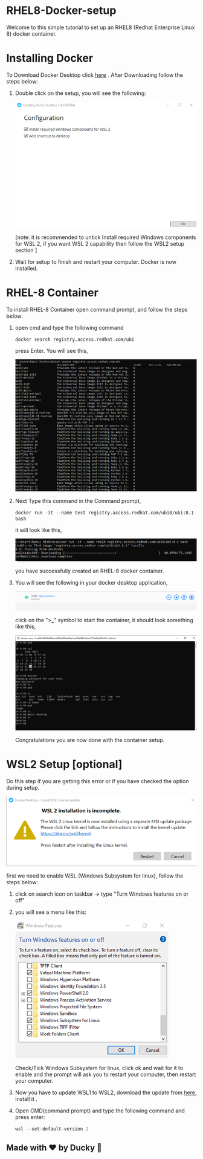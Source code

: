# RHEL8-Docker-setup
Welcome to this simple tutorial to set up an RHEL8 (Redhat Enterprise Linux 8) docker container. 

# Installing Docker

To Download Docker Desktop click [here](https://desktop.docker.com/win/stable/amd64/Docker%20Desktop%20Installer.exe?utm_source=docker&utm_medium=webreferral&utm_campaign=dd-smartbutton&utm_location=header) . After Downloading follow the steps below:

1. Double click on the setup, you will see the following:

    ![](/assets/86bf150308a1c7ae197eb114e78cbcbf.png)

    [note: it is recommended to untick Install required Windows components for WSL 2, if you want WSL 2 capability then follow the WSL2 setup section ]

2. Wait for setup to finish and restart your computer. Docker is now installed.


# RHEL-8 Container

To install RHEL-8 Container open command prompt,
and follow the steps below:

1. open cmd and type the following command

    ```
    docker search registry.access.redhat.com/ubi
    ```

    press Enter. You will see this,

    ![](/assets/b52d75867fb9b469b50079dc0812a4b4.png)

2. Next Type this command in the Command prompt,

    ```
    docker run -it --name test registry.access.redhat.com/ubi8/ubi:8.1 bash
    ```

    it will look like this,

    ![](/assets/step6.png)

    you have successfully created an RHEL-8 docker container.

3. You will see the following in your docker desktop application,

    ![](/assets/Screenshot(22).png)

    click on the ">_" symbol to start the container, it should look something like this,

    ![](/assets/final_result.png)

    Congratulations you are now done with the container setup.





# WSL2 Setup [optional]
Do this step if you are getting this error or if you have checked the option during setup.

![](/assets/46e3b3297e998ac846f9a7097138f789.png)

first we need to enable WSL (Windows Subsystem for linux), follow the steps below:

1. click on search icon on taskbar -> type "Turn Windows features on or off"

2. you will see a menu like this:
    
    ![](/assets/cf5e93c3e140133154b977ce11b150e3.png)
    
    Check/Tick Windows Subsystem for linux, click ok and wait for it to enable and the prompt will ask you to restart your computer, then restart your computer.

3. Now you have to update WSL1 to WSL2, download the update from [here](https://wslstorestorage.blob.core.windows.net/wslblob/wsl_update_x64.msi), install it .

4. Open CMD(command prompt) and type the following command and press enter:
    ```powershell
    wsl --set-default-version 2
    ```

## Made with ❤️ by Ducky 🦆
